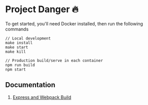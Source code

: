 # Project Danger 🔥

To get started, you'll need Docker installed, then run the following commands

```
// Local development
make install
make start
make kill

// Production build/serve in each container
npm run build
npm start
```

## Documentation

1. [Express and Webpack Build](docs/BUILD.md)
